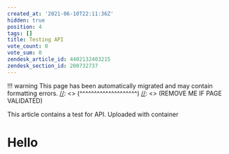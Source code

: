 ```yaml
---
created_at: '2021-06-10T22:11:36Z'
hidden: true
position: 4
tags: []
title: Testing API
vote_count: 0
vote_sum: 0
zendesk_article_id: 4402132403215
zendesk_section_id: 200732737
---
```




[//]: <> (REMOVE ME IF PAGE VALIDATED)
[//]: <> (vvvvvvvvvvvvvvvvvvvv)
!!! warning
    This page has been automatically migrated and may contain formatting errors.
[//]: <> (^^^^^^^^^^^^^^^^^^^^)
[//]: <> (REMOVE ME IF PAGE VALIDATED)

This article contains a test for API. Uploaded with container  

# Hello
